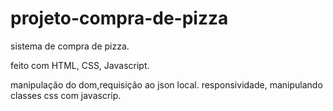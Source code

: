 # projeto-compra-de-pizza

sistema de compra de pizza.

feito com HTML, CSS, Javascript.

manipulação do dom,requisição ao json local.
responsividade, manipulando classes css com javascrip.
